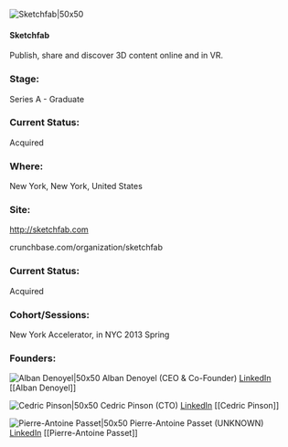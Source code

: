 

![Sketchfab|50x50](https://apimg.techstars.com/connect/images/image_files/5310/e435/3723/0d73/0800/0002/original/logo-mark-sketchfab.jpg)

#### Sketchfab
Publish, share and discover 3D content online and in VR.

### Stage: 
Series A - Graduate 

### Current Status: 
Acquired

### Where:
New York, New York, United States

### Site:
http://sketchfab.com



crunchbase.com/organization/sketchfab

### Current Status: 
Acquired

### Cohort/Sessions: 
New York Accelerator, in NYC 2013 Spring

### Founders: 

![Alban Denoyel|50x50](https://apimg.techstars.com/connect/images/image_files/591bdc2f9c66a9180d00002b/original/Screenshot_2017-05-17_00.13.53.png) Alban Denoyel (CEO & Co-Founder) [LinkedIn](https://linkedin.com/in/albandenoyel) [[Alban Denoyel]]

![Cedric Pinson|50x50](https://s3.amazonaws.com/photos.angel.co/users/119487-medium_jpg?1334924473) Cedric Pinson (CTO) [LinkedIn](https://linkedin.com/in/cedricpinson) [[Cedric Pinson]]

![Pierre-Antoine Passet|50x50](http://gravatar.com/avatar/774e904f9a3f4f5bac3fb922941f5991.png?s=150&d=identicon) Pierre-Antoine Passet (UNKNOWN) [LinkedIn](https://linkedin.com/in/pierreantoinepasset) [[Pierre-Antoine Passet]]



